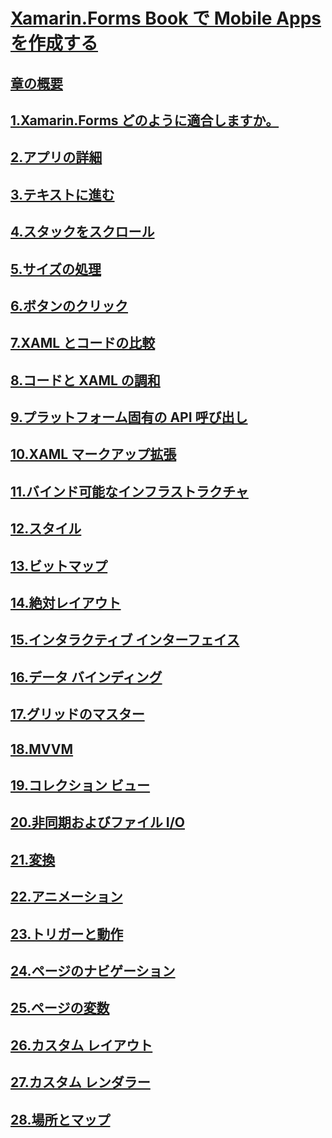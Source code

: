 # [Xamarin.Forms Book で Mobile Apps を作成する](index.md)
## [章の概要](summaries/index.md)
## [1.Xamarin.Forms どのように適合しますか。](summaries/chapter01.md)
## [2.アプリの詳細](summaries/chapter02.md)
## [3.テキストに進む](summaries/chapter03.md)
## [4.スタックをスクロール](summaries/chapter04.md)
## [5.サイズの処理](summaries/chapter05.md)
## [6.ボタンのクリック](summaries/chapter06.md)
## [7.XAML とコードの比較](summaries/chapter07.md)
## [8.コードと XAML の調和](summaries/chapter08.md)
## [9.プラットフォーム固有の API 呼び出し](summaries/chapter09.md)
## [10.XAML マークアップ拡張](summaries/chapter10.md)
## [11.バインド可能なインフラストラクチャ](summaries/chapter11.md)
## [12.スタイル](summaries/chapter12.md)
## [13.ビットマップ](summaries/chapter13.md)
## [14.絶対レイアウト](summaries/chapter14.md)
## [15.インタラクティブ インターフェイス](summaries/chapter15.md)
## [16.データ バインディング](summaries/chapter16.md)
## [17.グリッドのマスター](summaries/chapter17.md)
## [18.MVVM](summaries/chapter18.md)
## [19.コレクション ビュー](summaries/chapter19.md)
## [20.非同期およびファイル I/O](summaries/chapter20.md)
## [21.変換](summaries/chapter21.md)
## [22.アニメーション](summaries/chapter22.md)
## [23.トリガーと動作](summaries/chapter23.md)
## [24.ページのナビゲーション](summaries/chapter24.md)
## [25.ページの変数](summaries/chapter25.md)
## [26.カスタム レイアウト](summaries/chapter26.md)
## [27.カスタム レンダラー](summaries/chapter27.md)
## [28.場所とマップ](summaries/chapter28.md)
